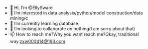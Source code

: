 - 👋 Hi, I’m @EllySware
- 👀 I’m interested in data analysis/python/model construction/data mining/c
- 🌱 I’m currently learning database
- 💞️ I’m looking to collaborate on nothing(I am sorry about that)
- 📫 How to reach me?Why you want reach me?Okay, traditional way:zxw000414@163.com

<!---
EllySware/EllySware is a ✨ special ✨ repository because its `README.md` (this file) appears on your GitHub profile.
You can click the Preview link to take a look at your changes.
--->
